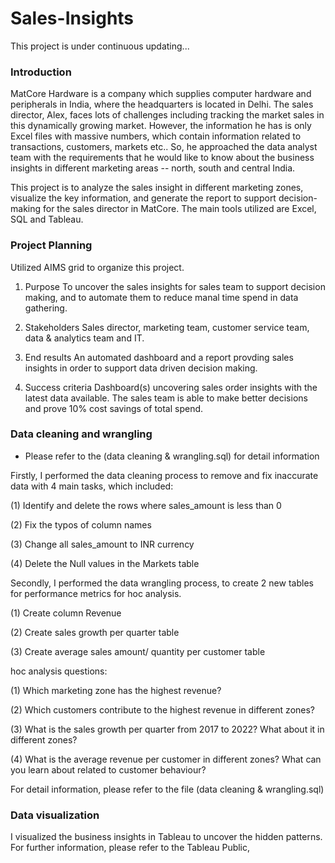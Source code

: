 # Sales-Insights

This project is under continuous updating...

### Introduction
MatCore Hardware is a company which supplies computer hardware and peripherals in India, where the headquarters is located in Delhi. The sales director, Alex, faces lots of challenges including tracking the market sales in this dynamically growing market. However, the information he has is only Excel files with massive numbers, which contain information related to transactions, customers, markets etc.. So, he approached the data analyst team with the requirements that he would like to know about the business insights in different marketing areas -- north, south and central India.

This project is to analyze the sales insight in different marketing zones, visualize the key information, and generate the report to support decision-making for the sales director in MatCore. The main tools utilized are Excel, SQL and Tableau.


### Project Planning
Utilized AIMS grid to organize this project.

1. Purpose
To uncover the sales insights for sales team to support decision making, and to automate them to reduce manal time spend in data gathering.

2. Stakeholders
Sales director, marketing team, customer service team, data & analytics team and IT.

3. End results
An automated dashboard and a report provding sales insights in order to support data driven decision making.

4. Success criteria
Dashboard(s) uncovering sales order insights with the latest data available.
The sales team is able to make better decisions and prove 10% cost savings of total spend.


### Data cleaning and wrangling
* Please refer to the (data cleaning & wrangling.sql) for detail information

Firstly, I performed the data cleaning process to remove and fix inaccurate data with 4 main tasks, which included:

(1) Identify and delete the rows where sales_amount is less than 0

(2) Fix the typos of column names

(3) Change all sales_amount to INR currency

(4) Delete the Null values in the Markets table

Secondly, I performed the data wrangling process, to create 2 new tables for performance metrics for hoc analysis.

(1) Create column Revenue

(2) Create sales growth per quarter table

(3) Create average sales amount/ quantity per customer table

hoc analysis questions:

(1) Which marketing zone has the highest revenue?

(2) Which customers contribute to the highest revenue in different zones?

(3) What is the sales growth per quarter from 2017 to 2022? What about it in different zones?

(4) What is the average revenue per customer in different zones? What can you learn about related to customer behaviour?

For detail information, please refer to the file (data cleaning & wrangling.sql)

### Data visualization
I visualized the business insights in Tableau to uncover the hidden patterns.
For further information, please refer to the Tableau Public, 
